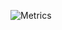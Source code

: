 ![Metrics](https://metrics.lecoq.io/imalaia3?template=classic&base.indepth=false&base.hireable=false&config.timezone=Europe%2FAthens)
